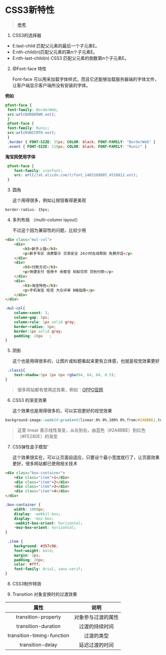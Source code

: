 # CSS3新特性

> [参考](https://blog.csdn.net/lxcao/article/details/52797914)

1. CSS3的选择器

* E:last-child 匹配父元素的最后一个子元素E。
* E:nth-child(n)匹配父元素的第n个子元素E。 
* E:nth-last-child(n) CSS3 匹配父元素的倒数第n个子元素E。

2. @Font-face 特性

	Font-face 可以用来加载字体样式，而且它还能够加载服务器端的字体文件，让客户端显示客户端所没有安装的字体。

**例如**

```css
@font-face { 
 font-family: BorderWeb; 
 src:url(BORDERW0.eot); 
 } 
 @font-face { 
 font-family: Runic; 
 src:url(RUNICMT0.eot); 
 } 
 .border { FONT-SIZE: 35px; COLOR: black; FONT-FAMILY: "BorderWeb" } 
 .event { FONT-SIZE: 110px; COLOR: black; FONT-FAMILY: "Runic" }
```

**淘宝网使用字体**

```css
 @font-face {
	font-family: iconfont;
	src: url(//at.alicdn.com/t/font_1465189805_4518812.eot);    
 }
```

3. 圆角

	这个用得很多，例如让按钮看得更美观

```css
border-radius: 15px;
```

4. 多列布局 （multi-column layout）

	不过这个因为兼容性的问题，比较少用

```html
<div class="mul-col">
    <div>
        <h3>新手上路</h3>
        <p>新手专区 消费警示 交易安全 24小时在线帮助 免费开店</p>
    </div>
    <div>
        <h3>付款方式</h3>
        <p>快捷支付 信用卡 余额宝 蚂蚁花呗 货到付款</p>
    </div>
    <div>
        <h3>淘宝特色</h3>
        <p>手机淘宝 旺信 大众评审 B格指南</p>
    </div>
</div>
```

```css
.mul-col{
    column-count: 3;
    column-gap: 5px;
    column-rule: 1px solid gray;
    border-radius: 5px;
    border:1px solid gray;
    padding: 10px   ;
}
```

5. 阴影

	这个也是用得很多的，让图片或标题看起来更有立体感，也就是视觉效果更好

```css
 .class1{ 
    text-shadow:5px 2px 6px rgba(64, 64, 64, 0.5); 
}
```

> 很多网站都有使用这效果，例如：[OPPO官网](http://www.oppo.com/cn/products.html)

6. CSS3 的渐变效果 

	这个效果也是用得很多的，可以实现更好的视觉效果

```css
background-image:-webkit-gradient(linear,0% 0%,100% 0%,from(#2A8BBE),to(#FE280E));
```

> 这里 linear 表示线性渐变，从左到右，由蓝色（#2A8BBE）到红色（#FE280E）的渐变

7. CSS弹性盒子模型'

	这个效果很实在，可以让页面自适应，只要设个最小宽度就行了，让页面效果更好，很多网站都已使用相关技术

```html
<div class="box-container">
    <div class="item">1</div>
    <div class="item">2</div>
    <div class="item">3</div>
    <div class="item">4</div>
</div>
```

```css
.box-container { 
    width: 1000px; 
    display: -webkit-box; 
    display: -moz-box; 
    -webkit-box-orient: horizontal; 
    -moz-box-orient: horizontal; 
} 
            
 .item { 
    background: #357c96; 
    font-weight: bold; 
    margin: 2px; 
    padding: 20px; 
    color: #fff; 
    font-family: Arial, sans-serif; 
}
```

8. CSS3制作特效

1. Transition 对象变换时的过渡效果

|属性|说明|
|:---:|:---:|
|transition-property|对象参与过渡的属性|
|transition-duration|过渡的持续时间|
|transition-timing-function|过渡的类型|
|transition-delay|延迟过渡的时间|




